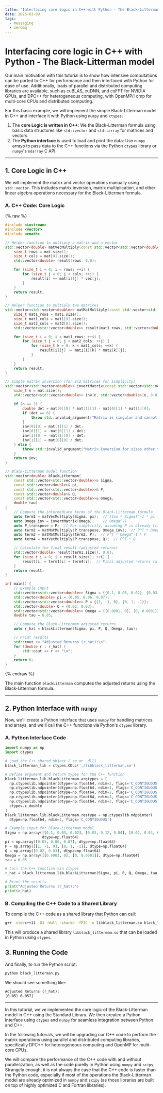 ```yaml
---
title: "Interfacing core logic in C++ with Python - The Black-Litterman model"
date: 2025-03-09
tags:
  - messaging
  - zeromq
---
```


# Interfacing core logic in C++ with Python - The Black-Litterman model

Our main motivation with this tutorial is to show how intensive computations can
be ported to C++ for performance and then interfaced with Python for ease of use.
Additionally, loads of parallel and distributed computing libraries are available,
such as cuBLAS, cuDNN, and cuFFT for NVIDIA GPUs,
and DPC++ for heterogeneous computing, with OpenMP/I omp for multi-core CPUs and distributed computing.

For this basic example, we will implement the simple Black-Litterman model in C++ and
interface it with Python using `numpy` and `ctypes`.

1. The **core Logic is written in C++**: We the Black-Litterman formula using basic data
   structures like `std::vector` and `std::array` for matrices and vectors.
2. The **Python interface** is used to load and print the data: Use `numpy` arrays to pass data to the C++ functions
   via the Python `ctypes` library or `numpy`'s `ndarray` C API.

---

## 1. Core Logic in C++

We will implement the matrix and vector operations manually using `std::vector`.
This includes matrix inversion, matrix multiplication, and other linear algebra
operations necessary for the Black-Litterman formula.

### A. C++ Code: Core Logic

{% raw %}
```cpp
#include <iostream>
#include <vector>
#include <cmath>

// Helper function to multiply a matrix and a vector
std::vector<double> matVecMultiply(const std::vector<std::vector<double>>& mat, const std::vector<double>& vec) {
    size_t rows = mat.size();
    size_t cols = mat[0].size();
    std::vector<double> result(rows, 0.0);

    for (size_t i = 0; i < rows; ++i) {
        for (size_t j = 0; j < cols; ++j) {
            result[i] += mat[i][j] * vec[j];
        }
    }
    return result;
}

// Helper function to multiply two matrices
std::vector<std::vector<double>> matMatMultiply(const std::vector<std::vector<double>>& mat1, const std::vector<std::vector<double>>& mat2) {
    size_t mat1_rows = mat1.size();
    size_t mat1_cols = mat1[0].size();
    size_t mat2_cols = mat2[0].size();
    std::vector<std::vector<double>> result(mat1_rows, std::vector<double>(mat2_cols, 0.0));

    for (size_t i = 0; i < mat1_rows; ++i) {
        for (size_t j = 0; j < mat2_cols; ++j) {
            for (size_t k = 0; k < mat1_cols; ++k) {
                result[i][j] += mat1[i][k] * mat2[k][j];
            }
        }
    }
    return result;
}

// Simple matrix inversion (for 2x2 matrices for simplicity)
std::vector<std::vector<double>> invertMatrix(const std::vector<std::vector<double>>& mat) {
    size_t n = mat.size();
    std::vector<std::vector<double>> inv(n, std::vector<double>(n, 0.0));

    if (n == 2) {
        double det = mat[0][0] * mat[1][1] - mat[0][1] * mat[1][0];
        if (det == 0) {
            throw std::invalid_argument("Matrix is singular and cannot be inverted.");
        }
        inv[0][0] = mat[1][1] / det;
        inv[0][1] = -mat[0][1] / det;
        inv[1][0] = -mat[1][0] / det;
        inv[1][1] = mat[0][0] / det;
    } else {
        throw std::invalid_argument("Matrix inversion for sizes other than 2x2 is not implemented.");
    }
    return inv;
}

// Black-Litterman model function
std::vector<double> blackLitterman(
    const std::vector<std::vector<double>>& Sigma,
    const std::vector<double>& pi,
    const std::vector<std::vector<double>>& P,
    const std::vector<double>& Q,
    const std::vector<std::vector<double>>& Omega,
    double tau)
{
    // Compute the intermediate terms of the Black-Litterman formula
    auto term1 = matVecMultiply(Sigma, pi);  // (tau * Sigma)^-1 * pi
    auto Omega_inv = invertMatrix(Omega);    // Omega^-1
    auto P_transpose = P;  // For simplicity, assuming P is already transposed if needed
    auto term2 = matMatMultiply(P_transpose, Omega_inv);  // P^T * Omega^-1
    auto term3 = matMatMultiply(term2, P);  // P^T * Omega^-1 * P
    auto term4 = matVecMultiply(P_transpose, Q);  // P^T * Q

    // Calculate the final result (adjusted returns)
    std::vector<double> result(term1.size(), 0.0);
    for (size_t i = 0; i < result.size(); ++i) {
        result[i] = term1[i] + term4[i];  // Final adjusted returns calculation
    }
    return result;
}

int main() {
    // Example input
    std::vector<std::vector<double>> Sigma = {{0.1, 0.03, 0.02}, {0.03, 0.12, 0.04}, {0.02, 0.04, 0.15}};
    std::vector<double> pi = {0.05, 0.06, 0.07};
    std::vector<std::vector<double>> P = {{1, -1, 0}, {0, 1, -1}};
    std::vector<double> Q = {0.02, 0.03};
    std::vector<std::vector<double>> Omega = {{0.0001, 0}, {0, 0.0001}};
    double tau = 0.05;

    // Compute the Black-Litterman adjusted returns
    auto r_hat = blackLitterman(Sigma, pi, P, Q, Omega, tau);

    // Print results
    std::cout << "Adjusted Returns (r_hat):\n";
    for (double r : r_hat) {
        std::cout << r << "\n";
    }
    return 0;
}
```
{% endraw %}

The main function `blackLitterman` computes the adjusted returns using the Black-Litterman formula.

---

## 2. Python Interface with `numpy`

Now, we'll create a Python interface that uses `numpy` for handling matrices and
arrays, and we'll call the C++ functions via Python's `ctypes` library.

### A. Python Interface Code

```python
import numpy as np
import ctypes

# Load the C++ shared object (.so or .dll)
black_litterman_lib = ctypes.CDLL('./libblack_litterman.so')

# Define argument and return types for the C++ function
black_litterman_lib.blackLitterman.argtypes = [
  np.ctypeslib.ndpointer(dtype=np.float64, ndim=2, flags='C_CONTIGUOUS'),
  np.ctypeslib.ndpointer(dtype=np.float64, ndim=1, flags='C_CONTIGUOUS'),
  np.ctypeslib.ndpointer(dtype=np.float64, ndim=2, flags='C_CONTIGUOUS'),
  np.ctypeslib.ndpointer(dtype=np.float64, ndim=1, flags='C_CONTIGUOUS'),
  np.ctypeslib.ndpointer(dtype=np.float64, ndim=2, flags='C_CONTIGUOUS'),
  ctypes.c_double
]
black_litterman_lib.blackLitterman.restype = np.ctypeslib.ndpointer(
  dtype=np.float64, ndim=1, flags='C_CONTIGUOUS')

# Example input for Black-Litterman model
Sigma = np.array([[0.1, 0.03, 0.02], [0.03, 0.12, 0.04], [0.02, 0.04, 0.15]],
                 dtype=np.float64)
pi = np.array([0.05, 0.06, 0.07], dtype=np.float64)
P = np.array([[1, -1, 0], [0, 1, -1]], dtype=np.float64)
Q = np.array([0.02, 0.03], dtype=np.float64)
Omega = np.array([[0.0001, 0], [0, 0.0001]], dtype=np.float64)
tau = 0.05

# Call the C++ function via ctypes
r_hat = black_litterman_lib.blackLitterman(Sigma, pi, P, Q, Omega, tau)

# Print the results
print("Adjusted Returns (r_hat):")
print(r_hat)
```

### B. Compiling the C++ Code to a Shared Library

To compile the C++ code as a shared library that Python can call:

```bash
g++ -std=c++11 -O3 -Wall -shared -fPIC -o libblack_litterman.so black_litterman.cpp
```

This will produce a shared library `libblack_litterman.so` that can be loaded in
Python using `ctypes`.

## 3. Running the Code

And finally, to run the Python script:

```bash
python black_litterman.py
```

We should see something like:

```bash
Adjusted Returns (r_hat):
[0.051 0.057]
```

---

In this tutorial, we’ve implemented the core logic of the Black-Litterman model
in C++ using the Standard Library. We then created a Python interface using
`ctypes` and `numpy` for seamless integration between Python and C++.

In the following tutorials, we will be upgrading our C++ code to perform
the matrix operations using parallel and distributed computing libraries,
specifically DPC++ for heterogeneous computing and OpenMP for multi-core CPUs.

We will compare the performance of the C++ code with and without parallelization,
as well as the code purelly in Python using `numpy` and `scipy`.
Strangely enough, it is not always the case that the C++ code is faster than the Python code,
especially if most of the operations the Black-Litterman model are already optimized in `numpy` and `scipy`
(as those libraries are built on top of highly optimized C and Fortran libraries).
